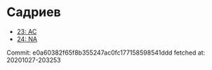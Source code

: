 # Садриев
- [23: AC](23.md)
- [24: NA](24.md)

Commit: e0a60382f65f8b355247ac0fc177158598541ddd
 fetched at: 20201027-203253
